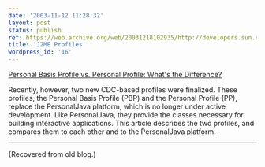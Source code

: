 ```yaml
---
date: '2003-11-12 11:28:32'
layout: post
status: publish
ref: https://web.archive.org/web/20031218102935/http://developers.sun.com/techtopics/mobility/personal/articles/pbp_pp/
title: 'J2ME Profiles'
wordpress_id: '16'
---
```




[Personal Basis Profile vs. Personal Profile: What's the Difference?](https://web.archive.org/web/20031218102935/http://developers.sun.com/techtopics/mobility/personal/articles/pbp_pp/)


>
Recently, however, two new CDC-based profiles were finalized. These profiles, the Personal Basis Profile (PBP) and the Personal Profile (PP), replace the PersonalJava platform, which is no longer under active development. Like PersonalJava, they provide the classes necessary for building interactive applications. This article describes the two profiles, and compares them to each other and to the PersonalJava platform.


* * *


{Recovered from old blog.)


